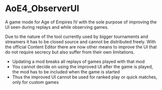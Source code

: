 # AoE4_ObserverUI

A game mode for Age of Empires IV with the sole purpose of improving the UI seen during replays and while observing games.

Due to the nature of the tool currently used by bigger tournaments and streamers it has to be closed source and cannot be distributed freely. With the official Content Editor there are now other means to improve the UI that do not require secrecy but also suffer from their own limitations.

- Updating a mod breaks all replays of games played with that mod
- You cannot decide on using the improved UI after the game is played, the mod has to be included when the game is started
- Thus the improved UI cannot be used for ranked play or quick matches, only for custom games
